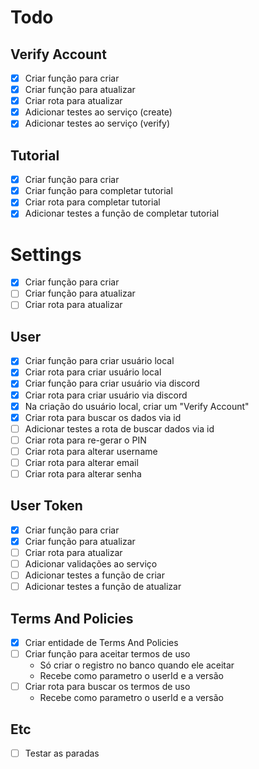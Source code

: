 # Todo

## Verify Account

- [x] Criar função para criar
- [x] Criar função para atualizar
- [x] Criar rota para atualizar
- [x] Adicionar testes ao serviço (create)
- [x] Adicionar testes ao serviço (verify)

## Tutorial

- [x] Criar função para criar
- [x] Criar função para completar tutorial
- [x] Criar rota para completar tutorial
- [x] Adicionar testes a função de completar tutorial

# Settings

- [x] Criar função para criar
- [ ] Criar função para atualizar
- [ ] Criar rota para atualizar

## User

- [x] Criar função para criar usuário local
- [x] Criar rota para criar usuário local
- [x] Criar função para criar usuário via discord
- [x] Criar rota para criar usuário via discord
- [x] Na criação do usuário local, criar um "Verify Account"
- [x] Criar rota para buscar os dados via id
- [ ] Adicionar testes a rota de buscar dados via id
- [ ] Criar rota para re-gerar o PIN
- [ ] Criar rota para alterar username
- [ ] Criar rota para alterar email
- [ ] Criar rota para alterar senha

## User Token

- [x] Criar função para criar
- [x] Criar função para atualizar
- [ ] Criar rota para atualizar
- [ ] Adicionar validações ao serviço
- [ ] Adicionar testes a função de criar
- [ ] Adicionar testes a função de atualizar

## Terms And Policies

- [x] Criar entidade de Terms And Policies
- [ ] Criar função para aceitar termos de uso
  - Só criar o registro no banco quando ele aceitar
  - Recebe como parametro o userId e a versão
- [ ] Criar rota para buscar os termos de uso
  - Recebe como parametro o userId e a versão

## Etc

- [ ] Testar as paradas
